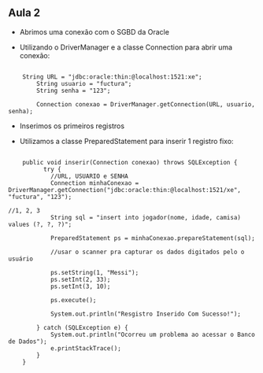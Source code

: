 ## Aula 2

* Abrimos uma conexão com o SGBD da Oracle

* Utilizando o DriverManager e a classe Connection para abrir uma conexão:

<pre><code>
    String URL = "jdbc:oracle:thin:@localhost:1521:xe";
		String usuario = "fuctura";
		String senha = "123";
		
		Connection conexao = DriverManager.getConnection(URL, usuario, senha);
</code></pre>

* Inserimos os primeiros registros

- Utilizamos a classe PreparedStatement para inserir 1 registro fixo:

<pre><code>
    public void inserir(Connection conexao) throws SQLException {
		  try {
			//URL, USUARIO e SENHA
			Connection minhaConexao = DriverManager.getConnection("jdbc:oracle:thin:@localhost:1521/xe", "fuctura", "123");
																		                               //1, 2, 3	
			String sql = "insert into jogador(nome, idade, camisa) values (?, ?, ?)";
			
			PreparedStatement ps = minhaConexao.prepareStatement(sql);
		
			//usar o scanner pra capturar os dados digitados pelo o usuário
		
			ps.setString(1, "Messi");
			ps.setInt(2, 33);
			ps.setInt(3, 10);
			
			ps.execute();
			
			System.out.println("Resgistro Inserido Com Sucesso!");
		
		} catch (SQLException e) {
			System.out.println("Ocorreu um problema ao acessar o Banco de Dados");
			e.printStackTrace();
		}
	}
</code></pre>
